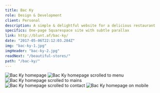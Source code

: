 ```yaml
---
title: Bac Ky
role: Design & Development
client: Personal
description: A simple & delightful website for a delicious restaurant
specifics: One-page Squarespace site with subtle parallax
link: http://blunt.af/bac-ky/
date: "2017-05-06T22:12:03.284Z"
img: "bac-ky-1.jpg"
imgHeader: "bac-ky-2.jpg"
readNext: "/beautiful-stores/"
path: "/bac-ky/"
---
```



<img src="./bac-ky-2.jpg" alt="Bac Ky homepage" srcset="./bac-ky-2.jpg 1000w, ./bac-ky-2.jpg 2000w"/>
<img src="./bac-ky-3.jpg" alt="Bac Ky homepage scrolled to menu" srcset="./bac-ky-3.jpg 1000w, ./bac-ky-3.jpg 2000w"/>
<img src="./bac-ky-4.jpg" alt="Bac Ky homepage scrolled to mains" srcset="./bac-ky-4.jpg 1000w, ./bac-ky-4.jpg 2000w"/>
<img src="./bac-ky-5.jpg" alt="Bac Ky homepage scrolled to contact" srcset="./bac-ky-5.jpg 1000w, ./bac-ky-5.jpg 2000w"/>
<img src="./bac-ky-6.jpg" alt="Bac Ky homepage on mobile" srcset="./bac-ky-6.jpg 1000w, ./bac-ky-6.jpg 2000w"/>
